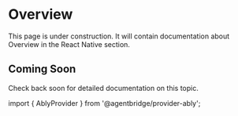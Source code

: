 # Overview

This page is under construction. It will contain documentation about Overview in the React Native section.

## Coming Soon

Check back soon for detailed documentation on this topic.

import { AblyProvider } from '@agentbridge/provider-ably';
